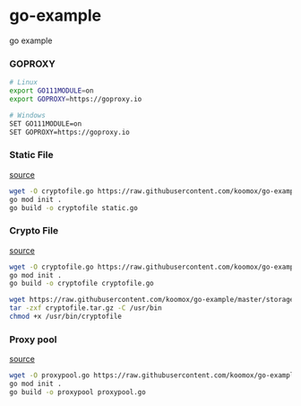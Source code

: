 # go-example
go example

### GOPROXY        
```sh
# Linux
export GO111MODULE=on
export GOPROXY=https://goproxy.io

# Windows
SET GO111MODULE=on
SET GOPROXY=https://goproxy.io
```
### Static File         
[source](source/static.go)              
```sh
wget -O cryptofile.go https://raw.githubusercontent.com/koomox/go-example/master/source/static.go
go mod init .
go build -o cryptofile static.go
```
### Crypto File        
[source](source/cryptofile.go)           
```sh
wget -O cryptofile.go https://raw.githubusercontent.com/koomox/go-example/master/source/cryptofile.go
go mod init .
go build -o cryptofile cryptofile.go
```
```sh
wget https://raw.githubusercontent.com/koomox/go-example/master/storage/cryptofile.tar.gz
tar -zxf cryptofile.tar.gz -C /usr/bin
chmod +x /usr/bin/cryptofile
```
### Proxy pool        
[source](source/proxypool.go)          
```sh
wget -O proxypool.go https://raw.githubusercontent.com/koomox/go-example/master/source/proxypool.go
go mod init .
go build -o proxypool proxypool.go
```